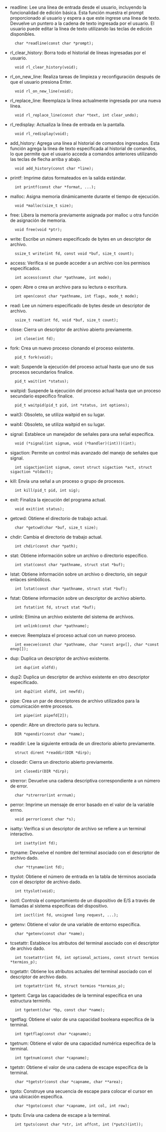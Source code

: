 - readline: Lee una línea de entrada desde el usuario, incluyendo la funcionalidad de edición básica. Esta función muestra el prompt proporcionado al usuario y espera a que este ingrese una línea de texto. Devuelve un puntero a la cadena de texto ingresada por el usuario. El usuario puede editar la línea de texto utilizando las teclas de edición disponibles.

		char *readline(const char *prompt);

- rl_clear_history: Borra todo el historial de líneas ingresadas por el usuario.

		void rl_clear_history(void);

- rl_on_new_line: Realiza tareas de limpieza y reconfiguración después de que el usuario presiona Enter.

		void rl_on_new_line(void);

- rl_replace_line: Reemplaza la línea actualmente ingresada por una nueva línea.

		void rl_replace_line(const char *text, int clear_undo);

- rl_redisplay: Actualiza la línea de entrada en la pantalla.

		void rl_redisplay(void);

- add_history: Agrega una línea al historial de comandos ingresados. Esta función agrega la línea de texto especificada al historial de comandos, lo que permite que el usuario acceda a comandos anteriores utilizando las teclas de flecha arriba y abajo.

		void add_history(const char *line);

- printf: Imprime datos formateados en la salida estándar.

		int printf(const char *format, ...);

- malloc: Asigna memoria dinámicamente durante el tiempo de ejecución.

		void *malloc(size_t size);

- free: Libera la memoria previamente asignada por malloc u otra función de asignación de memoria.

		void free(void *ptr);

- write: Escribe un número especificado de bytes en un descriptor de archivo.

		ssize_t write(int fd, const void *buf, size_t count);

- access: Verifica si se puede acceder a un archivo con los permisos especificados.

		int access(const char *pathname, int mode);

- open: Abre o crea un archivo para su lectura o escritura.

		int open(const char *pathname, int flags, mode_t mode);

- read: Lee un número especificado de bytes desde un descriptor de archivo.

		ssize_t read(int fd, void *buf, size_t count);

- close: Cierra un descriptor de archivo abierto previamente.

		int close(int fd);

- fork: Crea un nuevo proceso clonando el proceso existente.

		pid_t fork(void);

- wait: Suspende la ejecución del proceso actual hasta que uno de sus procesos secundarios finalice.

		pid_t wait(int *status);

- waitpid: Suspende la ejecución del proceso actual hasta que un proceso secundario específico finalice.

		pid_t waitpid(pid_t pid, int *status, int options);

- wait3: Obsoleto, se utiliza waitpid en su lugar.

- wait4: Obsoleto, se utiliza waitpid en su lugar.

- signal: Establece un manejador de señales para una señal específica.

		void (*signal(int signum, void (*handler)(int)))(int);

- sigaction: Permite un control más avanzado del manejo de señales que signal.

		int sigaction(int signum, const struct sigaction *act, struct sigaction *oldact);

- kill: Envía una señal a un proceso o grupo de procesos.

		int kill(pid_t pid, int sig);

- exit: Finaliza la ejecución del programa actual.

		void exit(int status);

- getcwd: Obtiene el directorio de trabajo actual.

		char *getcwd(char *buf, size_t size);

- chdir: Cambia el directorio de trabajo actual.

		int chdir(const char *path);

- stat: Obtiene información sobre un archivo o directorio específico.

		int stat(const char *pathname, struct stat *buf);

- lstat: Obtiene información sobre un archivo o directorio, sin seguir enlaces simbólicos.

		int lstat(const char *pathname, struct stat *buf);

- fstat: Obtiene información sobre un descriptor de archivo abierto.

		int fstat(int fd, struct stat *buf);

- unlink: Elimina un archivo existente del sistema de archivos.

		int unlink(const char *pathname);

- execve: Reemplaza el proceso actual con un nuevo proceso.

		int execve(const char *pathname, char *const argv[], char *const envp[]);

- dup: Duplica un descriptor de archivo existente.

		int dup(int oldfd);

- dup2: Duplica un descriptor de archivo existente en otro descriptor especificado.

		int dup2(int oldfd, int newfd);

- pipe: Crea un par de descriptores de archivo utilizados para la comunicación entre procesos.

		int pipe(int pipefd[2]);

- opendir: Abre un directorio para su lectura.

		DIR *opendir(const char *name);

- readdir: Lee la siguiente entrada de un directorio abierto previamente.

		struct dirent *readdir(DIR *dirp);

- closedir: Cierra un directorio abierto previamente.

		int closedir(DIR *dirp);

- strerror: Devuelve una cadena descriptiva correspondiente a un número de error.

		char *strerror(int errnum);

- perror: Imprime un mensaje de error basado en el valor de la variable errno.

		void perror(const char *s);

- isatty: Verifica si un descriptor de archivo se refiere a un terminal interactivo.

		int isatty(int fd);

- ttyname: Devuelve el nombre del terminal asociado con el descriptor de archivo dado.

		char *ttyname(int fd);

- ttyslot: Obtiene el número de entrada en la tabla de términos asociada con el descriptor de archivo dado.

		int ttyslot(void);

- ioctl: Controla el comportamiento de un dispositivo de E/S a través de llamadas al sistema específicas del dispositivo.

		int ioctl(int fd, unsigned long request, ...);

- getenv: Obtiene el valor de una variable de entorno específica.

		char *getenv(const char *name);

- tcsetattr: Establece los atributos del terminal asociado con el descriptor de archivo dado.

		int tcsetattr(int fd, int optional_actions, const struct termios *termios_p);

- tcgetattr: Obtiene los atributos actuales del terminal asociado con el descriptor de archivo dado.

		int tcgetattr(int fd, struct termios *termios_p);

- tgetent: Carga las capacidades de la terminal específica en una estructura terminfo.

		int tgetent(char *bp, const char *name);

- tgetflag: Obtiene el valor de una capacidad booleana específica de la terminal.

		int tgetflag(const char *capname);

- tgetnum: Obtiene el valor de una capacidad numérica específica de la terminal.

		int tgetnum(const char *capname);

- tgetstr: Obtiene el valor de una cadena de escape específica de la terminal.

		char *tgetstr(const char *capname, char **area);

- tgoto: Construye una secuencia de escape para colocar el cursor en una ubicación específica.

		char *tgoto(const char *capname, int col, int row);

- tputs: Envía una cadena de escape a la terminal.

		int tputs(const char *str, int affcnt, int (*putc)(int));
